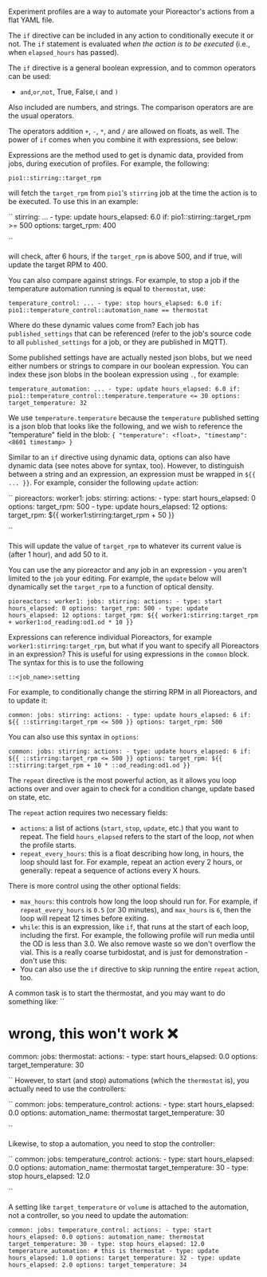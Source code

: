 Experiment profiles are a way to automate your Pioreactor's actions from a flat YAML file. 

The `if` directive can be included in any action to conditionally execute it or not. The `if` statement is evaluated _when the action is to be executed_ (i.e., when `elapsed_hours` has passed).

The `if` directive is a general boolean expression, and to common operators can be used:
 - `and`,`or`,`not`, True, False,`(` and `)`

Also included are numbers, and strings. The comparison operators are are the usual operators.

The operators addition `+`, `-`, `*`, and `/` are allowed on floats, as well. The power of `if` comes when you combine it with expressions, see below:

Expressions are the method used to get is dynamic data, provided from jobs, during execution of profiles. For example, the following:

``
pio1::stirring::target_rpm
``

will fetch the `target_rpm` from `pio1`'s `stirring` job at the time the action is to be executed. To use this in an example:

``
    stirring:
     ...
     - type: update
       hours_elapsed: 6.0
       if: pio1::stirring::target_rpm >= 500
       options:
         target_rpm: 400

``

will check, after 6 hours, if the `target_rpm` is above 500, and if true, will update the target RPM to 400.

You can also compare against strings. For example, to stop a job if the temperature automation running is equal to `thermostat`, use:

``
    temperature_control:
     ...
     - type: stop
       hours_elapsed: 6.0
       if: pio1::temperature_control::automation_name == thermostat
``

Where do these dynamic values come from? Each job has `published_settings` that can be referenced (refer to the job's source code to all `published_settings` for a job, or they are published in MQTT).

Some published settings have are actually nested json blobs, but we need either numbers or strings to compare in our boolean expression. You can index these json blobs in the boolean expression using `.`, for example:

``
    temperature_automation:
     ...
     - type: update
       hours_elapsed: 6.0
       if: pio1::temperature_control::temperature.temperature <= 30
       options:
         target_temperature: 32
``


We use `temperature.temperature` because the `temperature` published setting is a json blob that looks like the following, and we wish to reference the "temperature" field in the blob:
``
    {
        "temperature": <float>,
        "timestamp": <8601 timestamp>
    }
``

Similar to an `if` directive using dynamic data, options can also have dynamic data (see notes above for syntax, too). However, to distinguish between a string and an expression, an expression must be wrapped in `${{ ... }}`. For example, consider the following `update` action:

``
pioreactors:
  worker1:
    jobs:
      stirring:
        actions:
          - type: start
            hours_elapsed: 0
            options:
              target_rpm: 500
          - type: update
            hours_elapsed: 12
            options:
              target_rpm: ${{ worker1:stirring:target_rpm + 50 }}

``

This will update the value of `target_rpm` to whatever its current value is (after 1 hour), and add 50 to it.

You can use the any pioreactor and any job in an expression - you aren't limited to the `job` your editing. For example, the `update` below will dynamically set the `target_rpm` to a function of optical density.

``
pioreactors:
  worker1:
    jobs:
      stirring:
        actions:
          - type: start
            hours_elapsed: 0
            options:
              target_rpm: 500
          - type: update
            hours_elapsed: 12
            options:
              target_rpm: ${{ worker1:stirring:target_rpm + worker1:od_reading:od1.od * 10 }}
``

Expressions can reference individual Pioreactors, for example `worker1:stirring:target_rpm`, but what if you want to specify all Pioreactors in an expression? This is useful for using expressions in the `common` block. The syntax for this is to use the following

``
::<job_name>:setting
``

For example, to conditionally change the stirring RPM in all Pioreactors, and to update it:

``
common:
  jobs:
    stirring:
      actions:
        - type: update
          hours_elapsed: 6
          if: ${{ ::stirring:target_rpm <= 500 }}
          options:
            target_rpm: 500
``

You can also use this syntax in `options`:

``
common:
  jobs:
    stirring:
      actions:
        - type: update
          hours_elapsed: 6
          if: ${{ ::stirring:target_rpm <= 500 }}
          options:
            target_rpm: ${{ ::stirring:target_rpm + 10 * ::od_reading:od1.od }}
``

The `repeat` directive is the most powerful action, as it allows you loop actions over and over again to check for a condition change, update based on state, etc.

The `repeat` action requires two  necessary fields:

 - `actions`: a list of actions (`start`, `stop`, `update`, etc.) that you want to repeat. The field `hours_elapsed` refers to the start of the loop, _not_ when the profile starts.
 - `repeat_every_hours`: this is a float describing how long, in hours, the loop should last for. For example,  repeat an action every 2 hours, or generally: repeat a sequence of actions every X hours.

There is more control using the other optional fields:

 - `max_hours`: this controls how long the loop should run for. For example, if `repeat_every_hours` is `0.5` (or 30 minutes), and `max_hours` is `6`, then the loop will repeat 12 times before exiting.
 - `while`: this is an expression, like `if`, that runs at the start of each loop, including the first. For example, the following profile will run media until the OD is less than 3.0. We also remove waste so we don't overflow the vial. This is a really coarse turbidostat, and is just for demonstration - don't use this:
 - You can also use the `if` directive to skip running the entire `repeat` action, too.


A common task is to start the thermostat, and you may want to do something like:
``
# wrong, this won't work  ❌
common:
  jobs:
    thermostat:
      actions:
        - type: start
          hours_elapsed: 0.0
          options:
            target_temperature: 30

``
However, to start (and stop) automations (which the `thermostat` is), you actually need to use the controllers:

``
common:
  jobs:
    temperature_control:
      actions:
        - type: start
          hours_elapsed: 0.0
          options:
            automation_name: thermostat
            target_temperature: 30

``

Likewise, to stop a automation, you need to stop the controller:

``
common:
  jobs:
    temperature_control:
      actions:
        - type: start
          hours_elapsed: 0.0
          options:
            automation_name: thermostat
            target_temperature: 30
        - type: stop
          hours_elapsed: 12.0

``

A setting like `target_temperature` or `volume` is attached to the automation, not a controller, so you need to update the automation:

``
common:
  jobs:
    temperature_control:
      actions:
        - type: start
          hours_elapsed: 0.0
          options:
            automation_name: thermostat
            target_temperature: 30
        - type: stop
          hours_elapsed: 12.0
    temperature_automation: # this is thermostat
        - type: update
          hours_elapsed: 1.0
          options:
            target_temperature: 32
        - type: update
          hours_elapsed: 2.0
          options:
            target_temperature: 34
``